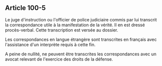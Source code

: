 Article 100-5
----
Le juge d'instruction ou l'officier de police judiciaire commis par lui
transcrit la correspondance utile à la manifestation de la vérité. Il en est
dressé procès-verbal. Cette transcription est versée au dossier.

Les correspondances en langue étrangère sont transcrites en français avec
l'assistance d'un interprète requis à cette fin.

A peine de nullité, ne peuvent être transcrites les correspondances avec un
avocat relevant de l'exercice des droits de la défense.
